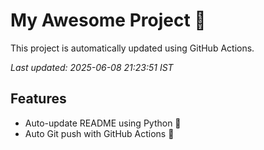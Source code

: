 # My Awesome Project 🚀

This project is automatically updated using GitHub Actions.

_Last updated: 2025-06-08 21:23:51 IST_

## Features
- Auto-update README using Python 🐍
- Auto Git push with GitHub Actions 🤖
